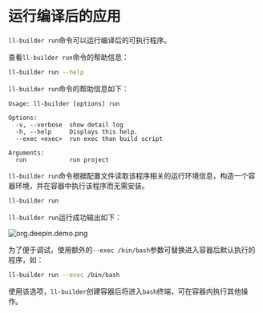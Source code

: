 <!--
SPDX-FileCopyrightText: 2023 UnionTech Software Technology Co., Ltd.

SPDX-License-Identifier: LGPL-3.0-or-later
-->

# 运行编译后的应用

`ll-builder run`命令可以运行编译后的可执行程序。

查看`ll-builder run`命令的帮助信息：

```bash
ll-builder run --help
```

`ll-builder run`命令的帮助信息如下：

```text
Usage: ll-builder [options] run

Options:
  -v, --verbose  show detail log
  -h, --help     Displays this help.
  --exec <exec>  run exec than build script

Arguments:
  run            run project
```

`ll-builder run`命令根据配置文件读取该程序相关的运行环境信息，构造一个容器环境，并在容器中执行该程序而无需安装。

```bash
ll-builder run
```

`ll-builder run`运行成功输出如下：

![org.deepin.demo.png](./images/org.deepin.demo.png)

为了便于调试，使用额外的`--exec /bin/bash`参数可替换进入容器后默认执行的程序，如：

```bash
ll-builder run --exec /bin/bash
```

使用该选项，`ll-builder`创建容器后将进入`bash`终端，可在容器内执行其他操作。
